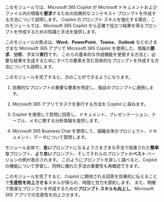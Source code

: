 このモジュールでは、Microsoft 365 Copilot が Microsoft ドキュメントおよびファイル内の情報を**要求**するための効果的なコンテキスト プロンプトを作成する方法について説明します。 Copilot のプロンプト スキルを強化する場合、このモジュールでは、Microsoft 365 Copilot から正確で役立つ結果を得るプロンプトを作成するための知識と手法を提供します。

このモジュールの焦点は、**Word**、**PowerPoint**、**Teams**、**Outlook** などのさまざまな Microsoft 365 アプリで Microsoft 365 Copilot を使用した、情報の**要求**、**分析**、**クエリ実行**です。 これらの基本的な作成機能を使用する方法と、必要な結果を生成するためにすべての要素を含む効率的なプロンプトを作成する方法についても説明します。

このモジュールを完了すると、次のことができるようになります。

1. 効果的なプロンプトの重要な要素を特定し、独自のプロンプトに適用します。

1. Microsoft 365 アプリでタスクを実行する方法を Copilot に尋ねます。

1. Copilot を使用して質問に回答し、ドキュメント、プレゼンテーション、テーブル、メモに関する分析情報を提供します。

1. Microsoft 365 Business Chat を使用して、組織全体のプロジェクト、ドキュメント、データについて質問します。

モジュール全体で、**良い**プロンプトになるようさまざまな手法で改善された**簡単な**プロンプト、**より良い**プロンプト、そしてそれらのプロンプトの**ベスト** バージョンの例が表示されます。 このようにプロンプトを詳しく調べると、Copilot の機能について学習し、同時に優れた手法の重要性も再確認できます。

このモジュールを完了すると、Copilot に期待される回答を効果的に伝えることで**生産性を向上させる**スキルが得られ、時間と労力を節約します。 また、明確で簡潔なプロンプトを作成するための**プロンプト スキルも向上し**、Microsoft 365 アプリでの生産性を向上させます。